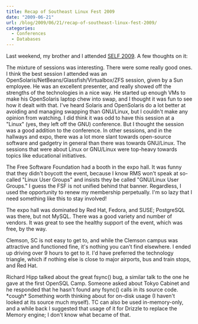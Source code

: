 ```yaml
---
title: Recap of Southeast Linux Fest 2009
date: "2009-06-21"
url: /blog/2009/06/21/recap-of-southeast-linux-fest-2009/
categories:
  - Conferences
  - Databases
---
```

Last weekend, my brother and I attended [SELF 2009][1]. A few thoughts on it:

The mixture of sessions was interesting. There were some really good ones. I think the best session I attended was an OpenSolaris/NetBeans/Glassfish/Virtualbox/ZFS session, given by a Sun employee. He was an excellent presenter, and really showed off the strengths of the technologies in a nice way. He started up enough VMs to make his OpenSolaris laptop chew into swap, and I thought it was fun to see how it dealt with that. I've heard Solaris and OpenSolaris do a lot better at avoiding and managing swapping than GNU/Linux, but I couldn't make any opinion from watching. I did think it was odd to have this session at a "Linux" (yes, they left off the GNU) conference. But I thought the session was a good addition to the conference. In other sessions, and in the hallways and expo, there was a lot more slant towards open-source software and gadgetry in general than there was towards GNU/Linux. The sessions that were about Linux or GNU/Linux were top-heavy towards topics like educational initiatives.

The Free Software Foundation had a booth in the expo hall. It was funny that they didn't boycott the event, because I know RMS won't speak at so-called "Linux User Groups" and insists they be called "GNU/Linux User Groups." I guess the FSF is not unified behind that banner. Regardless, I used the opportunity to renew my membership perpetually. I'm so lazy that I need something like this to stay involved!

The expo hall was dominated by Red Hat, Fedora, and SUSE; PostgreSQL was there, but not MySQL. There was a good variety and number of vendors. It was great to see the healthy support of the event, which was free, by the way.

Clemson, SC is not easy to get to, and while the Clemson campus was attractive and functioned fine, it's nothing you can't find elsewhere. I ended up driving over 9 hours to get to it. I'd have preferred the technology triangle, which if nothing else is close to major airports, bus and train stops, and Red Hat.

Richard Hipp talked about the great fsync() bug, a similar talk to the one he gave at the first OpenSQL Camp. Someone asked about Tokyo Cabinet and he responded that he hasn't found any fsync() calls in its source code. \*cough\* Something worth thinking about for on-disk usage (I haven't looked at its source much myself). TC can also be used in-memory-only, and a while back I suggested that usage of it for Drizzle to replace the Memory engine; I don't know what became of that.

 [1]: http://www.southeastlinuxfest.org/
